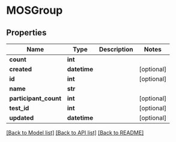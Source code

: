 # MOSGroup

## Properties
Name | Type | Description | Notes
------------ | ------------- | ------------- | -------------
**count** | **int** |  | 
**created** | **datetime** |  | [optional] 
**id** | **int** |  | [optional] 
**name** | **str** |  | 
**participant_count** | **int** |  | [optional] 
**test_id** | **int** |  | [optional] 
**updated** | **datetime** |  | [optional] 

[[Back to Model list]](../README.md#documentation-for-models) [[Back to API list]](../README.md#documentation-for-api-endpoints) [[Back to README]](../README.md)

